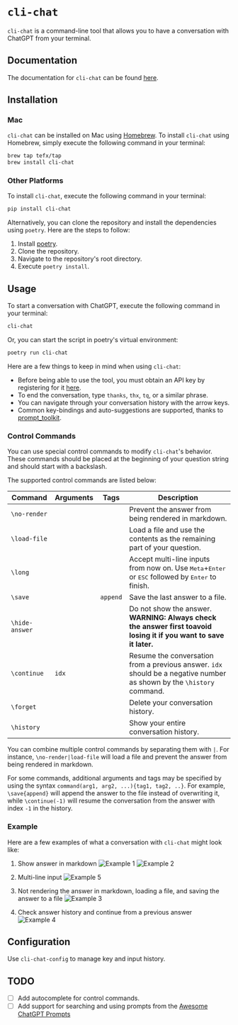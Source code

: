 # `cli-chat`

`cli-chat` is a command-line tool that allows you to have a conversation with ChatGPT from your terminal. 

## Documentation

The documentation for `cli-chat` can be found [here](https://github.com/Tefx/cli-chat).

## Installation

### Mac

`cli-chat` can be installed on Mac using [Homebrew](https://brew.sh/). To install `cli-chat` using Homebrew,
simply execute the following command in your terminal:

```bash
brew tap tefx/tap
brew install cli-chat
```

### Other Platforms

To install `cli-chat`, execute the following command in your terminal:

```bash
pip install cli-chat
```

Alternatively, you can clone the repository and install the dependencies using `poetry`. Here are the steps to follow:

1. Install [poetry](https://python-poetry.org/docs/#installation).
2. Clone the repository.
3. Navigate to the repository's root directory.
4. Execute `poetry install`.

## Usage

To start a conversation with ChatGPT, execute the following command in your terminal:

```bash
cli-chat
```

Or, you can start the script in poetry's virtual environment:

```bash
poetry run cli-chat
```

Here are a few things to keep in mind when using `cli-chat`:

- Before being able to use the tool, you must obtain an API key by registering for
  it [here](https://platform.openai.com/account/api-keys).
- To end the conversation, type `thanks`, `thx`, `tq`, or a similar phrase.
- You can navigate through your conversation history with the arrow keys.
- Common key-bindings and auto-suggestions are supported, thanks
  to [prompt_toolkit](https://github.com/prompt-toolkit/python-prompt-toolkit).

### Control Commands

You can use special control commands to modify `cli-chat`'s behavior. These commands should be placed at the
beginning of your question string and should start with a backslash.

The supported control commands are listed below:

| Command       | Arguments | Tags             | Description                                                                                                                                                    |
|---------------|-----------|-----------------|----------------------------------------------------------------------------------------------------------------------------------------------------------------|
| `\no-render`  |           |                 | Prevent the answer from being rendered in markdown.                                                                                                            |
| `\load-file`  |           |                 | Load a file and use the contents as the remaining part of your question.                                                                                        |
| `\long`       |           |                 | Accept multi-line inputs from now on. Use <kbd>Meta</kbd>+<kbd>Enter</kbd> or <kbd>ESC</kbd> followed by <kbd>Enter</kbd> to finish.                           |
| `\save`       |           | `append`        | Save the last answer to a file.                                                                                                                                |
| `\hide-answer`|           |                 | Do not show the answer. **WARNING: Always check the answer first toavoid losing it if you want to save it later.**                                           |
| `\continue`   | `idx`     |                 | Resume the conversation from a previous answer. `idx` should be a negative number as shown by the `\history` command.                                         |
| `\forget`     |           |                 | Delete your conversation history.                                                                                                                              |
| `\history`    |           |                 | Show your entire conversation history.                                                                                                                         |

You can combine multiple control commands by separating them with `|`. For instance, `\no-render|load-file` will load a
file and prevent the answer from being rendered in markdown.

For some commands, additional arguments and tags may be specified by using the
syntax `command(arg1, arg2, ...){tag1, tag2, ..}`. For example, `\save{append}` will append the answer to the file
instead of overwriting it, while `\continue(-1)` will resume the conversation from the answer with index `-1` in the
history.

### Example

Here are a few examples of what a conversation with `cli-chat` might look like:

1. Show answer in markdown
   ![Example 1](./docs/example-1-1.png)
   ![Example 2](./docs/example-1-2.png)

2. Multi-line input
   ![Example 5](./docs/example-2.png)

3. Not rendering the answer in markdown, loading a file, and saving the answer to a file
   ![Example 3](./docs/example-3.png)

4. Check answer history and continue from a previous answer
   ![Example 4](./docs/example-4.png)

## Configuration

Use `cli-chat-config` to manage key and input history.

## TODO

- [ ] Add autocomplete for control commands.
- [ ] Add support for searching and using prompts from the [Awesome ChatGPT Prompts](https://github.com/f/awesome-chatgpt-prompts)